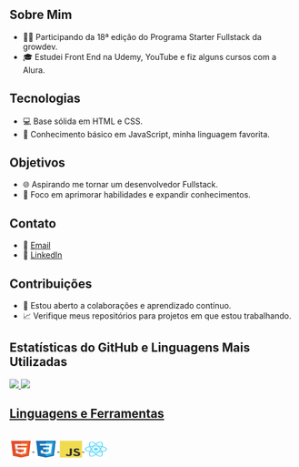 ## Sobre Mim
- 👩‍💻 Participando da 18ª edição do Programa Starter Fullstack da growdev.
- 🎓 Estudei Front End na Udemy, YouTube e fiz alguns cursos com a Alura.

## Tecnologias
- 💻 Base sólida em HTML e CSS.
- 🚀 Conhecimento básico em JavaScript, minha linguagem favorita.

## Objetivos
- 🌐 Aspirando me tornar um desenvolvedor Fullstack.
- 🎯 Foco em aprimorar habilidades e expandir conhecimentos.
  
## Contato
- 📧 [Email](mailto:mateuscamargodasilva2@gmail.com)
- 🔗 [LinkedIn](https://www.linkedin.com/in/mateus-camargo-da-silva-2b8610215/)

## Contribuições
- 🤝 Estou aberto a colaborações e aprendizado contínuo.
- 📈 Verifique meus repositórios para projetos em que estou trabalhando.


## Estatísticas do GitHub e Linguagens Mais Utilizadas
<div>
  <a href="https://github.com/MateusCamargoS-1">
  <img height="180em" src="https://github-readme-stats.vercel.app/api?username=MateusCamargoS-1&show_icons=true&theme=dark&include_all_commits=true&count_private=true"/>
  <img height="180em" src="https://github-readme-stats.vercel.app/api/top-langs/?username=MateusCamargoS-1&layout=compact&langs_count=16&theme=dark"/>
</div>

## Linguagens e Ferramentas
<div style="display: inline_block"><br>
 <img align="center" alt="Math-HTML" height="30" width="40" src="https://raw.githubusercontent.com/devicons/devicon/master/icons/html5/html5-original.svg">
  <img align="center" alt="Math-CSS" height="30" width="40" src="https://raw.githubusercontent.com/devicons/devicon/master/icons/css3/css3-original.svg">
  <img align="center" alt="Math-CSS" height="30" width="40" src="https://raw.githubusercontent.com/devicons/devicon/master/icons/javascript/javascript-original.svg">
    <img align="center" alt="Math-CSS" height="30" width="40" src="https://raw.githubusercontent.com/devicons/devicon/master/icons/react/react-original.svg">
</div>

